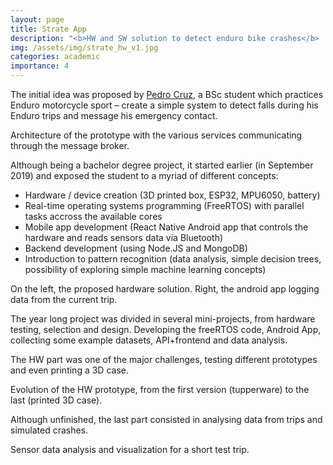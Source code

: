 ```yaml
---
layout: page
title: Strate App
description: "<b>HW and SW solution to detect enduro bike crashes</b> | BSc project | 2019/2020 | Supervisor" 
img: /assets/img/strate_hw_v1.jpg
categories: academic
importance: 4
---
```


The initial idea was proposed by <a href="https://github.com/bettercallcruz" target="_blank">Pedro Cruz</a>, a BSc student which practices Enduro motorcycle sport – create a simple system to detect falls during his Enduro trips and message his emergency contact.

<div class="row">
    <div class="col-sm mt-3 mt-md-0">
        <img class="img-fluid rounded z-depth-1" src="{{ '/assets/img/strate_architecture.jpg' | relative_url }}" alt="" title="System architecture diagram"/>
    </div>
</div>
<div class="caption">
    Architecture of the prototype with the various services communicating through the message broker.
</div>

Although being a bachelor degree project, it started earlier (in September 2019) and exposed the student to a myriad of different concepts:
* Hardware / device creation (3D printed box, ESP32, MPU6050, battery)
* Real-time operating systems programming (FreeRTOS) with parallel tasks accross the available cores
* Mobile app development (React Native Android app that controls the hardware and reads sensors data via Bluetooth)
* Backend development (using Node.JS and MongoDB)
* Introduction to pattern recognition (data analysis, simple decision trees, possibility of exploring simple machine learning concepts)

<div class="row justify-content-sm-center">
    <div class="col-sm-8 mt-3 mt-md-0">
        <img class="img-fluid rounded z-depth-1" src="{{ '/assets/img/strate_hw_diagram.jpg' | relative_url }}" alt="" title="Hardware diagram"/>
    </div>
    <div class="col-sm-4 mt-3 mt-md-0">
        <img class="img-fluid rounded z-depth-1" src="{{ '/assets/img/strate_app_trip.jpg' | relative_url }}" alt="" title="Android screen for trip details"/>
    </div>
</div>
<div class="caption">
    On the left, the proposed hardware solution. Right, the android app logging data from the current trip.
</div>

The year long project was divided in several mini-projects, from hardware testing, selection and design. Developing the freeRTOS code, Android App, collecting some example datasets, API+frontend and data analysis.

The HW part was one of the major challenges, testing different prototypes and even printing a 3D case.

<div class="row">
    <div class="col-sm mt-3 mt-md-0">
        <img class="img-fluid rounded z-depth-1" src="{{ '/assets/img/strate_hw_v1.jpg' | relative_url }}" alt="" title="Prototype v1 onboard"/>
    </div>
    <div class="col-sm mt-3 mt-md-0">
        <img class="img-fluid rounded z-depth-1" src="{{ '/assets/img/strate_hw_v1_2.jpg' | relative_url }}" alt="" title="Prototype v1 open"/>
    </div>
    <div class="col-sm mt-3 mt-md-0">
        <img class="img-fluid rounded z-depth-1" src="{{ '/assets/img/strate_hw_v2.jpg' | relative_url }}" alt="" title="Final HW prototype"/>
    </div>
</div>
<div class="caption">
    Evolution of the HW prototype, from the first version (tupperware) to the last (printed 3D case).
</div>

Although unfinished, the last part consisted in analysing data from trips and simulated crashes.

<div class="row">
    <div class="col-sm mt-3 mt-md-0">
        <img class="img-fluid rounded z-depth-1" src="{{ '/assets/img/strate_data_analysis.jpg' | relative_url }}" alt="" title="Application diagram"/>
    </div>
</div>
<div class="caption">
    Sensor data analysis and visualization for a short test trip.
</div>